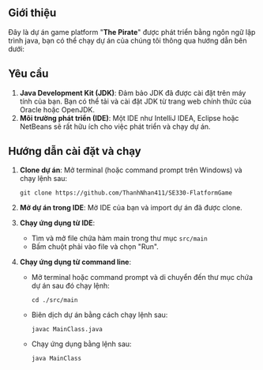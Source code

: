 
## Giới thiệu
Đây là dự án game platform "**The Pirate**" được phát triển bằng ngôn ngữ lập trình java, bạn có thể chạy dự án của chúng tôi thông qua hướng dẫn bên dưới:

## Yêu cầu
1. **Java Development Kit (JDK)**: Đảm bảo JDK đã được cài đặt trên máy tính của bạn. Bạn có thể tải và cài đặt JDK từ trang web chính thức của Oracle hoặc OpenJDK.
2. **Môi trường phát triển (IDE)**: Một IDE như IntelliJ IDEA, Eclipse hoặc NetBeans sẽ rất hữu ích cho việc phát triển và chạy dự án.

## Hướng dẫn cài đặt và chạy
1. **Clone dự án**: Mở terminal (hoặc command prompt trên Windows) và chạy lệnh sau:
    ```
    git clone https://github.com/ThanhNhan411/SE330-FlatformGame
    ```

2. **Mở dự án trong IDE**: Mở IDE của bạn và import dự án đã được clone.
3. **Chạy ứng dụng từ IDE**:
    - Tìm và mở file chứa hàm main trong thư mục `src/main`
    - Bấm chuột phải vào file và chọn "Run".

4. **Chạy ứng dụng từ command line**:
    - Mở terminal hoặc command prompt và di chuyển đến thư mục chứa dự án sau đó chạy lệnh:
      ```
      cd ./src/main
      ```
    - Biên dịch dự án bằng cách chạy lệnh sau:
        ```
        javac MainClass.java
        ```
    - Chạy ứng dụng bằng lệnh sau:
        ```
        java MainClass
        ```
